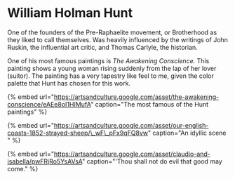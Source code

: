 # William Holman Hunt

One of the founders of the Pre-Raphaelite movement, or Brotherhood as they liked to call themselves. Was heavily influenced by the writings of John Ruskin, the influential art critic, and Thomas Carlyle, the historian. 

One of his most famous paintings is _The Awakening Conscience._ This painting shows a young woman rising suddenly from the lap of her lover \(suitor\). The painting has a very tapestry like feel to me, given the color palette that Hunt has chosen for this work. 

{% embed url="https://artsandculture.google.com/asset/the-awakening-conscience/eAEe8oI1HIMufA" caption="The most famous of the Hunt paintings" %}

{% embed url="https://artsandculture.google.com/asset/our-english-coasts-1852-strayed-sheep/\_wF\_pFx9qFQ8vw" caption="An idyllic scene " %}

{% embed url="https://artsandculture.google.com/asset/claudio-and-isabella/pwFRjRo5YsAVsA" caption="\'Thou shall not do evil that good may come." %}







